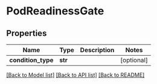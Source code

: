# PodReadinessGate

## Properties
Name | Type | Description | Notes
------------ | ------------- | ------------- | -------------
**condition_type** | **str** |  | [optional] 

[[Back to Model list]](../README.md#documentation-for-models) [[Back to API list]](../README.md#documentation-for-api-endpoints) [[Back to README]](../README.md)

